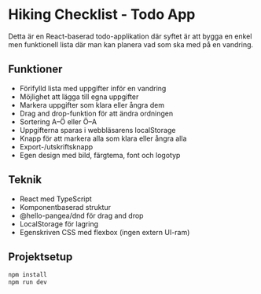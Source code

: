 ﻿# Hiking Checklist - Todo App

Detta är en React-baserad todo-applikation där syftet är att bygga en enkel men funktionell lista där man kan planera vad som ska med på en vandring.

## Funktioner

- Förifylld lista med uppgifter inför en vandring
- Möjlighet att lägga till egna uppgifter
- Markera uppgifter som klara eller ångra dem
- Drag and drop-funktion för att ändra ordningen
- Sortering A–Ö eller Ö–A
- Uppgifterna sparas i webbläsarens localStorage
- Knapp för att markera alla som klara eller ångra alla
- Export-/utskriftsknapp
- Egen design med bild, färgtema, font och logotyp

## Teknik

- React med TypeScript
- Komponentbaserad struktur
- @hello-pangea/dnd för drag and drop
- LocalStorage för lagring
- Egenskriven CSS med flexbox (ingen extern UI-ram)

## Projektsetup

```bash
npm install
npm run dev
```
